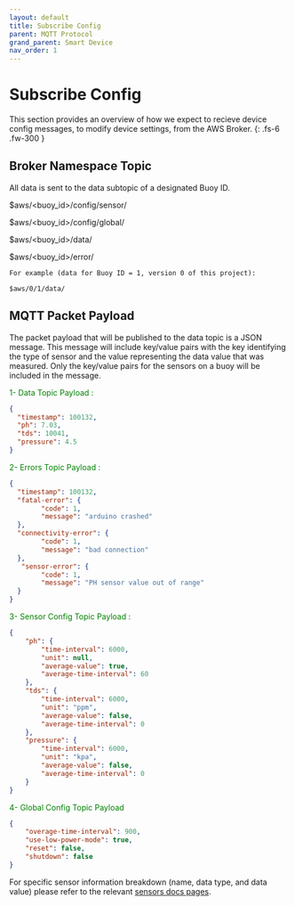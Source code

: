 ```yaml
---
layout: default
title: Subscribe Config
parent: MQTT Protocol
grand_parent: Smart Device
nav_order: 1
---
```


# Subscribe Config

This section provides an overview of how we expect to recieve device config messages, to modify device settings, from the AWS Broker.
{: .fs-6 .fw-300 }

## Broker Namespace Topic

All data is sent to the data subtopic of a designated Buoy ID.

<div class="code-example" markdown="1">

$aws/&lt;buoy_id&gt;/config/sensor/

$aws/&lt;buoy_id&gt;/config/global/

$aws/&lt;buoy_id&gt;/data/

$aws/&lt;buoy_id&gt;/error/

</div>

```
For example (data for Buoy ID = 1, version 0 of this project):

$aws/0/1/data/

```

## MQTT Packet Payload

The packet payload that will be published to the data topic is a JSON message.
This message will include key/value pairs with the key identifying the type of sensor and the value representing the data value that was measured.
Only the key/value pairs for the sensors on a buoy will be included in the message.

<p style="color:green;">1- Data Topic Payload :</p>

```json
{
  "timestamp": 100132,
  "ph": 7.03,      
  "tds": 10041,
  "pressure": 4.5
}
```
<p style="color:green;">2- Errors Topic Payload :</p>

````json
{
  "timestamp": 100132,
  "fatal-error": {
        "code": 1,
        "message": "arduino crashed"  
  },
  "connectivity-error": {
        "code": 1,
        "message": "bad connection" 
  },
   "sensor-error": {
        "code": 1,
        "message": "PH sensor value out of range" 
  }                                                                                            
}

````

<p style="color:green;">3- Sensor Config Topic Payload :</p>

````json
{
    "ph": {
        "time-interval": 6000,
        "unit": null,
        "average-value": true,
        "average-time-interval": 60
    },
    "tds": {
        "time-interval": 6000,
        "unit": "ppm",
        "average-value": false,
        "average-time-interval": 0
    },
    "pressure": {
        "time-interval": 6000,
        "unit": "kpa",
        "average-value": false,
        "average-time-interval": 0
    }
}
````
<p style="color:green;">4- Global Config Topic Payload</p>

````json
{
    "overage-time-interval": 900,
    "use-low-power-mode": true,
    "reset": false,
    "shutdown": false
}
````
For specific sensor information breakdown (name, data type, and data value) please refer to the relevant [sensors docs pages](https://github.com/just-the-docs/just-the-docs/tree/main/docs/CODE_OF_CONDUCT.md).